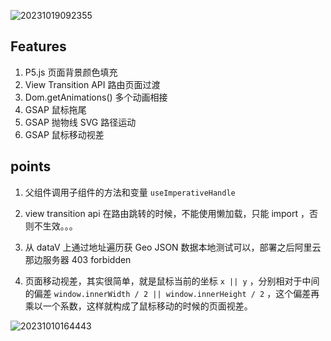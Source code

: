 ![20231019092355](https://cdn.jsdelivr.net/gh/pinky-pig/pic-bed/images20231019092355.png)

## Features

1. P5.js 页面背景颜色填充
2. View Transition API 路由页面过渡
3. Dom.getAnimations() 多个动画相接
4. GSAP 鼠标拖尾
5. GSAP 抛物线 SVG 路径运动
6. GSAP 鼠标移动视差

## points

1. 父组件调用子组件的方法和变量 `useImperativeHandle`

2. view transition api 在路由跳转的时候，不能使用懒加载，只能 import ，否则不生效。。。

3. 从 dataV 上通过地址遍历获 Geo JSON 数据本地测试可以，部署之后阿里云那边服务器 403 forbidden

4. 页面移动视差，其实很简单，就是鼠标当前的坐标 `x || y` ，分别相对于中间的偏差 `window.innerWidth / 2 || window.innerHeight / 2` ，这个偏差再乘以一个系数，这样就构成了鼠标移动的时候的页面视差。

![20231010164443](https://cdn.jsdelivr.net/gh/pinky-pig/pic-bed/images20231010164443.png)
